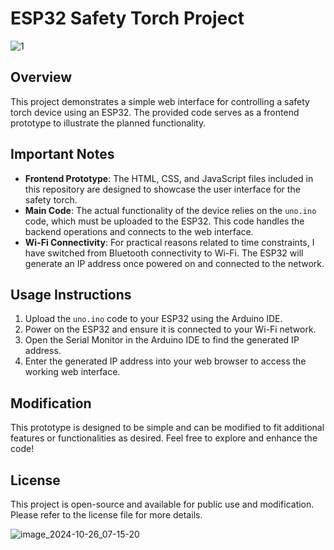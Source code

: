 # ESP32 Safety Torch Project

![1](https://github.com/user-attachments/assets/5f5e02cd-fcf5-459e-8bda-27a88694f911)

## Overview

This project demonstrates a simple web interface for controlling a safety torch device using an ESP32. The provided code serves as a frontend prototype to illustrate the planned functionality.

## Important Notes

- **Frontend Prototype**: The HTML, CSS, and JavaScript files included in this repository are designed to showcase the user interface for the safety torch. 
- **Main Code**: The actual functionality of the device relies on the `uno.ino` code, which must be uploaded to the ESP32. This code handles the backend operations and connects to the web interface.
- **Wi-Fi Connectivity**: For practical reasons related to time constraints, I have switched from Bluetooth connectivity to Wi-Fi. The ESP32 will generate an IP address once powered on and connected to the network.

## Usage Instructions

1. Upload the `uno.ino` code to your ESP32 using the Arduino IDE.
2. Power on the ESP32 and ensure it is connected to your Wi-Fi network.
3. Open the Serial Monitor in the Arduino IDE to find the generated IP address.
4. Enter the generated IP address into your web browser to access the working web interface.

## Modification

This prototype is designed to be simple and can be modified to fit additional features or functionalities as desired. Feel free to explore and enhance the code!

## License

This project is open-source and available for public use and modification. Please refer to the license file for more details.

![image_2024-10-26_07-15-20](https://github.com/user-attachments/assets/342723a1-2b73-4bb3-8512-81e9ecdde660)
